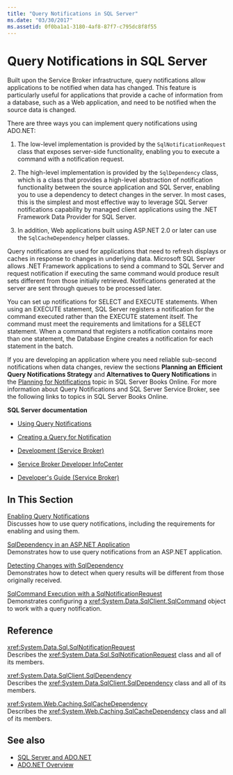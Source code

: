 ```yaml
---
title: "Query Notifications in SQL Server"
ms.date: "03/30/2017"
ms.assetid: 0f0ba1a1-3180-4af8-87f7-c795dc8f8f55
---
```

# Query Notifications in SQL Server
Built upon the Service Broker infrastructure, query notifications allow applications to be notified when data has changed. This feature is particularly useful for applications that provide a cache of information from a database, such as a Web application, and need to be notified when the source data is changed.  
  
 There are three ways you can implement query notifications using ADO.NET:  
  
1. The low-level implementation is provided by the `SqlNotificationRequest` class that exposes server-side functionality, enabling you to execute a command with a notification request.  
  
2. The high-level implementation is provided by the `SqlDependency` class, which is a class that provides a high-level abstraction of notification functionality between the source application and SQL Server, enabling you to use a dependency to detect changes in the server. In most cases, this is the simplest and most effective way to leverage SQL Server notifications capability by managed client applications using the .NET Framework Data Provider for SQL Server.  
  
3. In addition, Web applications built using ASP.NET 2.0 or later can use the `SqlCacheDependency` helper classes.  
  
 Query notifications are used for applications that need to refresh displays or caches in response to changes in underlying data. Microsoft SQL Server allows .NET Framework applications to send a command to SQL Server and request notification if executing the same command would produce result sets different from those initially retrieved. Notifications generated at the server are sent through queues to be processed later.  
  
 You can set up notifications for SELECT and EXECUTE statements. When using an EXECUTE statement, SQL Server registers a notification for the command executed rather than the EXECUTE statement itself. The command must meet the requirements and limitations for a SELECT statement. When a command that registers a notification contains more than one statement, the Database Engine creates a notification for each statement in the batch.  
  
 If you are developing an application where you need reliable sub-second notifications when data changes, review the sections **Planning an Efficient Query Notifications Strategy** and **Alternatives to Query Notifications** in the [Planning for Notifications](https://go.microsoft.com/fwlink/?LinkId=211984) topic in SQL Server Books Online. For more information about Query Notifications and SQL Server Service Broker, see the following links to topics in SQL Server Books Online.  
  
 **SQL Server documentation**  
  
- [Using Query Notifications](https://docs.microsoft.com/previous-versions/sql/sql-server-2008-r2/ms175110(v=sql.105))  
  
- [Creating a Query for Notification](https://docs.microsoft.com/previous-versions/sql/sql-server-2008-r2/ms181122(v=sql.105))  
  
- [Development (Service Broker)](https://docs.microsoft.com/previous-versions/sql/sql-server-2008-r2/bb522889(v=sql.105))  
  
- [Service Broker Developer InfoCenter](https://docs.microsoft.com/previous-versions/sql/sql-server-2008-r2/ms166100(v=sql.105))  
  
- [Developer's Guide (Service Broker)](https://docs.microsoft.com/previous-versions/sql/sql-server-2008-r2/bb522908(v=sql.105))  
  
## In This Section  
 [Enabling Query Notifications](enabling-query-notifications.md)  
 Discusses how to use query notifications, including the requirements for enabling and using them.  
  
 [SqlDependency in an ASP.NET Application](sqldependency-in-an-aspnet-app.md)  
 Demonstrates how to use query notifications from an ASP.NET application.  
  
 [Detecting Changes with SqlDependency](detecting-changes-with-sqldependency.md)  
 Demonstrates how to detect when query results will be different from those originally received.  
  
 [SqlCommand Execution with a SqlNotificationRequest](sqlcommand-execution-with-a-sqlnotificationrequest.md)  
 Demonstrates configuring a <xref:System.Data.SqlClient.SqlCommand> object to work with a query notification.  
  
## Reference  
 <xref:System.Data.Sql.SqlNotificationRequest>  
 Describes the <xref:System.Data.Sql.SqlNotificationRequest> class and all of its members.  
  
 <xref:System.Data.SqlClient.SqlDependency>  
 Describes the <xref:System.Data.SqlClient.SqlDependency> class and all of its members.  
  
 <xref:System.Web.Caching.SqlCacheDependency>  
 Describes the <xref:System.Web.Caching.SqlCacheDependency> class and all of its members.  
  
## See also

- [SQL Server and ADO.NET](index.md)
- [ADO.NET Overview](../ado-net-overview.md)
